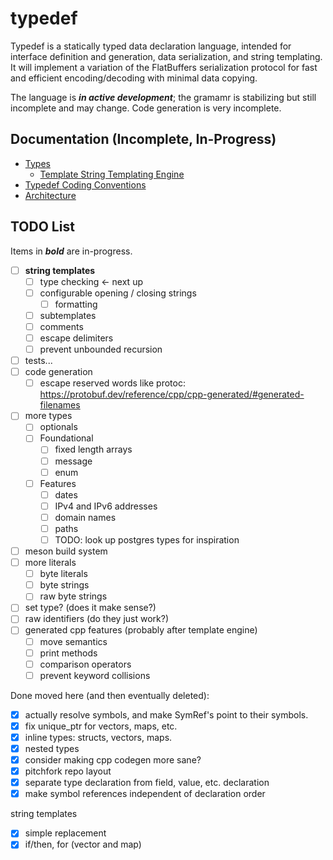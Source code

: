 # typedef

Typedef is a statically typed data declaration language, intended for interface definition and generation, data serialization, and string templating. It will implement a variation of the FlatBuffers serialization protocol for fast and efficient encoding/decoding with minimal data copying.

The language is ***in active development***; the gramamr is stabilizing but still incomplete and may change. Code generation is very incomplete.

## Documentation (Incomplete, In-Progress)

* [Types](./docs/types.md)
  * [Template String Templating Engine](./docs/template_strings.md)
* [Typedef Coding Conventions](./docs/conventions.md)
* [Architecture](./docs/architecture.md)

## TODO List

Items in ***bold*** are in-progress.

* [ ] **string templates**
  * [ ] type checking  <- next up
  * [ ] configurable opening / closing strings
    * [ ] formatting
  * [ ] subtemplates
  * [ ] comments
  * [ ] escape delimiters
  * [ ] prevent unbounded recursion
* [ ] tests...
* [ ] code generation
  * [ ] escape reserved words like protoc: <https://protobuf.dev/reference/cpp/cpp-generated/#generated-filenames>
* [ ] more types
  * [ ] optionals
  * [ ] Foundational
    * [ ] fixed length arrays
    * [ ] message
    * [ ] enum
  * [ ] Features
    * [ ] dates
    * [ ] IPv4 and IPv6 addresses
    * [ ] domain names
    * [ ] paths
    * [ ] TODO: look up postgres types for inspiration
* [ ] meson build system
* [ ] more literals
  * [ ] byte literals
  * [ ] byte strings
  * [ ] raw byte strings
* [ ] set type? (does it make sense?)
* [ ] raw identifiers (do they just work?)
* [ ] generated cpp features (probably after template engine)
  * [ ] move semantics
  * [ ] print methods
  * [ ] comparison operators
  * [ ] prevent keyword collisions

Done moved here (and then eventually deleted):

* [x] actually resolve symbols, and make SymRef's point to their symbols.
* [x] fix unique_ptr for vectors, maps, etc.
* [x] inline types: structs, vectors, maps.
* [x] nested types
* [x] consider making cpp codegen more sane?
* [x] pitchfork repo layout
* [x] separate type declaration from field, value, etc. declaration
* [x] make symbol references independent of declaration order

string templates

* [x] simple replacement
* [x] if/then, for (vector and map)
